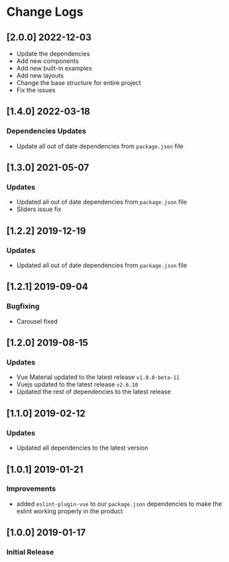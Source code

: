 # Change Logs

## [2.0.0] 2022-12-03

- Update the dependencies
- Add new components
- Add new built-in examples
- Add new layouts
- Change the base structure for entire project
- Fix the issues

## [1.4.0] 2022-03-18

### Dependencies Updates

- Update all out of date dependencies from `package.json` file

## [1.3.0] 2021-05-07

### Updates

- Updated all out of date dependencies from `package.json` file
- Sliders issue fix

## [1.2.2] 2019-12-19

### Updates

- Updated all out of date dependencies from `package.json` file

## [1.2.1] 2019-09-04

### Bugfixing

- Carousel fixed

## [1.2.0] 2019-08-15

### Updates

- Vue Material updated to the latest release `v1.0.0-beta-11`
- Vuejs updated to the latest release `v2.6.10`
- Updated the rest of dependencies to the latest release

## [1.1.0] 2019-02-12

### Updates

- Updated all dependencies to the latest version

## [1.0.1] 2019-01-21

### Improvements

- added `eslint-plugin-vue` to our `package.json` dependencies to make the eslint working properly in the product

## [1.0.0] 2019-01-17

### Initial Release
